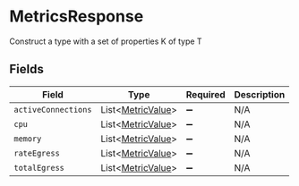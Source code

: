 # MetricsResponse

Construct a type with a set of properties K of type T


## Fields

| Field                                                   | Type                                                    | Required                                                | Description                                             |
| ------------------------------------------------------- | ------------------------------------------------------- | ------------------------------------------------------- | ------------------------------------------------------- |
| `activeConnections`                                     | List<[MetricValue](../../models/shared/MetricValue.md)> | :heavy_minus_sign:                                      | N/A                                                     |
| `cpu`                                                   | List<[MetricValue](../../models/shared/MetricValue.md)> | :heavy_minus_sign:                                      | N/A                                                     |
| `memory`                                                | List<[MetricValue](../../models/shared/MetricValue.md)> | :heavy_minus_sign:                                      | N/A                                                     |
| `rateEgress`                                            | List<[MetricValue](../../models/shared/MetricValue.md)> | :heavy_minus_sign:                                      | N/A                                                     |
| `totalEgress`                                           | List<[MetricValue](../../models/shared/MetricValue.md)> | :heavy_minus_sign:                                      | N/A                                                     |